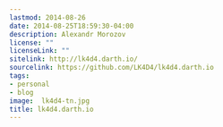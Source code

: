 ```yaml
---
lastmod: 2014-08-26
date: 2014-08-25T18:59:30-04:00
description: Alexandr Morozov
license: ""
licenseLink: ""
sitelink: http://lk4d4.darth.io/
sourcelink: https://github.com/LK4D4/lk4d4.darth.io
tags:
- personal
- blog
image:  lk4d4-tn.jpg
title: lk4d4.darth.io
---
```


